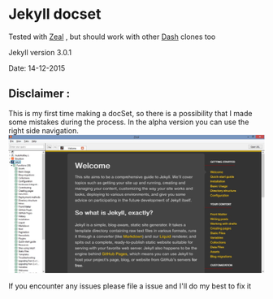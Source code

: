 # Jekyll docset

Tested with [Zeal](https://zealdocs.org/)
, but should work with other [Dash](https://kapeli.com/dash) clones too

Jekyll version 3.0.1

Date:  14-12-2015

## Disclaimer :

This is my first time making a docSet, so there is a possibility that I made some mistakes during the process. In the alpha version you can use the right side navigation.
![](.\img\zeal_1.jpg)

If you encounter any issues please file a issue and I'll do my best to fix it
